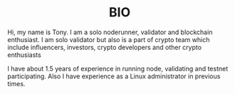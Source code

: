 <h1 align="center">BIO</h1>
Hi, my name is Tony. I am a solo noderunner, validator and blockchain enthusiast. I am solo validator but also is a part of crypto team which include influencers, investors, crypto developers and other crypto enthusiasts

I have  about 1.5 years of experience in running node, validating and testnet participating. Also I have experience as a Linux administrator in previous times. 
  
 
 
